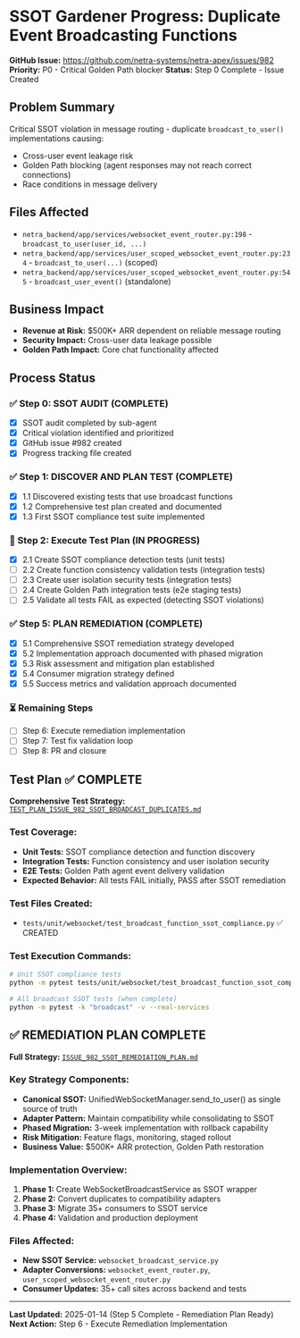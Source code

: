 # SSOT Gardener Progress: Duplicate Event Broadcasting Functions

**GitHub Issue:** https://github.com/netra-systems/netra-apex/issues/982
**Priority:** P0 - Critical Golden Path blocker
**Status:** Step 0 Complete - Issue Created

## Problem Summary
Critical SSOT violation in message routing - duplicate `broadcast_to_user()` implementations causing:
- Cross-user event leakage risk
- Golden Path blocking (agent responses may not reach correct connections)
- Race conditions in message delivery

## Files Affected
- `netra_backend/app/services/websocket_event_router.py:198` - `broadcast_to_user(user_id, ...)`
- `netra_backend/app/services/user_scoped_websocket_event_router.py:234` - `broadcast_to_user(...)` (scoped)
- `netra_backend/app/services/user_scoped_websocket_event_router.py:545` - `broadcast_user_event()` (standalone)

## Business Impact
- **Revenue at Risk:** $500K+ ARR dependent on reliable message routing
- **Security Impact:** Cross-user data leakage possible
- **Golden Path Impact:** Core chat functionality affected

## Process Status

### ✅ Step 0: SSOT AUDIT (COMPLETE)
- [x] SSOT audit completed by sub-agent
- [x] Critical violation identified and prioritized
- [x] GitHub issue #982 created
- [x] Progress tracking file created

### ✅ Step 1: DISCOVER AND PLAN TEST (COMPLETE)
- [x] 1.1 Discovered existing tests that use broadcast functions
- [x] 1.2 Comprehensive test plan created and documented
- [x] 1.3 First SSOT compliance test suite implemented

### 🔄 Step 2: Execute Test Plan (IN PROGRESS)
- [x] 2.1 Create SSOT compliance detection tests (unit tests)
- [ ] 2.2 Create function consistency validation tests (integration tests)
- [ ] 2.3 Create user isolation security tests (integration tests)
- [ ] 2.4 Create Golden Path integration tests (e2e staging tests)
- [ ] 2.5 Validate all tests FAIL as expected (detecting SSOT violations)

### ✅ Step 5: PLAN REMEDIATION (COMPLETE)
- [x] 5.1 Comprehensive SSOT remediation strategy developed
- [x] 5.2 Implementation approach documented with phased migration
- [x] 5.3 Risk assessment and mitigation plan established
- [x] 5.4 Consumer migration strategy defined
- [x] 5.5 Success metrics and validation approach documented

### ⏳ Remaining Steps
- [ ] Step 6: Execute remediation implementation
- [ ] Step 7: Test fix validation loop
- [ ] Step 8: PR and closure

## Test Plan ✅ COMPLETE
**Comprehensive Test Strategy:** [`TEST_PLAN_ISSUE_982_SSOT_BROADCAST_DUPLICATES.md`](TEST_PLAN_ISSUE_982_SSOT_BROADCAST_DUPLICATES.md)

### Test Coverage:
- **Unit Tests:** SSOT compliance detection and function discovery
- **Integration Tests:** Function consistency and user isolation security
- **E2E Tests:** Golden Path agent event delivery validation
- **Expected Behavior:** All tests FAIL initially, PASS after SSOT remediation

### Test Files Created:
- `tests/unit/websocket/test_broadcast_function_ssot_compliance.py` ✅ CREATED

### Test Execution Commands:
```bash
# Unit SSOT compliance tests
python -m pytest tests/unit/websocket/test_broadcast_function_ssot_compliance.py -v

# All broadcast SSOT tests (when complete)
python -m pytest -k "broadcast" -v --real-services
```

## ✅ REMEDIATION PLAN COMPLETE
**Full Strategy:** [`ISSUE_982_SSOT_REMEDIATION_PLAN.md`](ISSUE_982_SSOT_REMEDIATION_PLAN.md)

### Key Strategy Components:
- **Canonical SSOT:** UnifiedWebSocketManager.send_to_user() as single source of truth
- **Adapter Pattern:** Maintain compatibility while consolidating to SSOT
- **Phased Migration:** 3-week implementation with rollback capability
- **Risk Mitigation:** Feature flags, monitoring, staged rollout
- **Business Value:** $500K+ ARR protection, Golden Path restoration

### Implementation Overview:
1. **Phase 1:** Create WebSocketBroadcastService as SSOT wrapper
2. **Phase 2:** Convert duplicates to compatibility adapters
3. **Phase 3:** Migrate 35+ consumers to SSOT service
4. **Phase 4:** Validation and production deployment

### Files Affected:
- **New SSOT Service:** `websocket_broadcast_service.py`
- **Adapter Conversions:** `websocket_event_router.py`, `user_scoped_websocket_event_router.py`
- **Consumer Updates:** 35+ call sites across backend and tests

---
**Last Updated:** 2025-01-14 (Step 5 Complete - Remediation Plan Ready)
**Next Action:** Step 6 - Execute Remediation Implementation